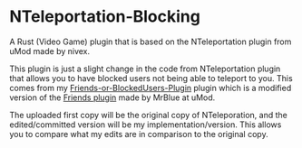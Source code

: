 # NTeleportation-Blocking
A Rust (Video Game) plugin that is based on the NTeleportation plugin from uMod made by nivex.

This plugin is just a slight change in the code from NTeleportation plugin that allows you to have blocked users not being able to teleport to you. This comes from my [Friends-or-BlockedUsers-Plugin](https://github.com/ViolationHandler-exe/Friends-or-BlockedUsers-Plugin) plugin which is a modified version of the [Friends plugin](https://umod.org/plugins/friends) made by MrBlue at uMod.

The uploaded first copy will be the original copy of NTeleporation, and the edited/committed version will be my implementation/version. This allows you to compare what my edits are in comparison to the original copy.

